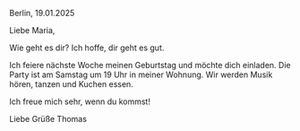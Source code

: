 Berlin, 19.01.2025

Liebe Maria,

Wie geht es dir? Ich hoffe, dir geht es gut.

Ich feiere nächste Woche meinen Geburtstag und möchte dich einladen. Die Party ist am Samstag um 19 Uhr in meiner Wohnung. Wir werden Musik hören, tanzen und Kuchen essen.

Ich freue mich sehr, wenn du kommst!

Liebe Grüße
Thomas
